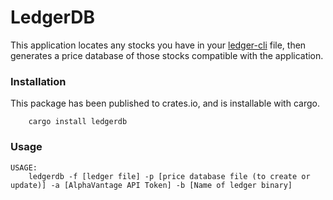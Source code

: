 # LedgerDB

This application locates any stocks you have in your [ledger-cli](https://ledger-cli.org) file, then generates a price database of those stocks compatible with the application.

### Installation

This package has been published to crates.io, and is installable with cargo.

```
	cargo install ledgerdb
```

### Usage

```
USAGE:
    ledgerdb -f [ledger file] -p [price database file (to create or update)] -a [AlphaVantage API Token] -b [Name of ledger binary]
```

